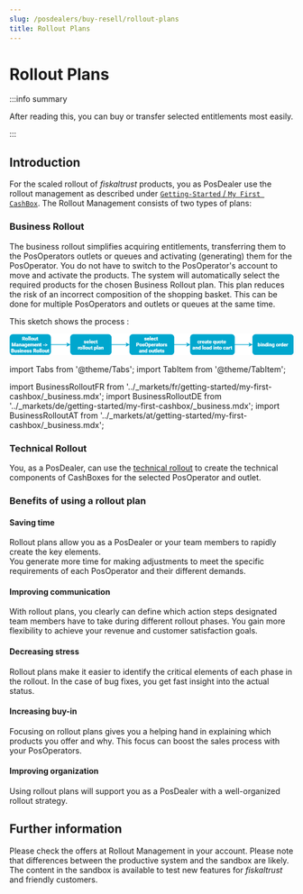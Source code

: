 ```yaml
---
slug: /posdealers/buy-resell/rollout-plans
title: Rollout Plans
---
```

# Rollout Plans

:::info summary

After reading this, you can buy or transfer selected entitlements most easily.

:::

## Introduction

For the scaled rollout of _fiskaltrust_ products, you as PosDealer use the rollout management as described under [`Getting-Started` / `My First CashBox`](../getting-started/my-first-cashbox.md). The Rollout Management consists of two types of plans:

### Business Rollout

The business rollout simplifies acquiring entitlements, transferring them to the PosOperators outlets or queues and activating (generating) them for the PosOperator. You do not have to switch to the PosOperator's account to move and activate the products. The system will automatically select the required products for the chosen Business Rollout plan. This plan reduces the risk of an incorrect composition of the shopping basket. This can be done for multiple PosOperators and outlets or queues at the same time.

This sketch shows the process :

![Rollout-management](./images/rollout-management.png)

import Tabs from '@theme/Tabs';
import TabItem from '@theme/TabItem';

import BusinessRolloutFR from '../_markets/fr/getting-started/my-first-cashbox/_business.mdx';
import BusinessRolloutDE from '../_markets/de/getting-started/my-first-cashbox/_business.mdx';
import BusinessRolloutAT from '../_markets/at/getting-started/my-first-cashbox/_business.mdx';

<Tabs groupId="market">

  <TabItem value="AT" label="Austria">
    <BusinessRolloutAT />
  </TabItem>

  <TabItem value="FR" label="France">
    <BusinessRolloutFR />
  </TabItem>

  <TabItem value="DE" label="Germany">
    <BusinessRolloutDE />
  </TabItem>

</Tabs>

### Technical Rollout

You, as a PosDealer,  can use the [technical rollout](../getting-started/my-first-cashbox.md#technical-rollout-creating-the-cashbox) to create the technical components of CashBoxes for the selected PosOperator and outlet. 

### Benefits of using a rollout plan

#### Saving time

Rollout plans allow you as a PosDealer or your team members to rapidly create the key elements.  
You generate more time for making adjustments to meet the specific requirements of each PosOperator and their different demands.

#### Improving communication

With rollout plans, you clearly can define which action steps designated team members have to take during different rollout phases.
You gain more flexibility to achieve your revenue and customer satisfaction goals.

#### Decreasing stress 

Rollout plans make it easier to identify the critical elements of each phase in the rollout.
In the case of bug fixes, you get fast insight into the actual status.

#### Increasing buy-in

Focusing on rollout plans gives you a helping hand in explaining which products you offer and why. 
This focus can boost the sales process with your PosOperators.

#### Improving organization 

Using rollout plans will support you as a PosDealer with a well-organized rollout strategy.

## Further information

Please check the offers at Rollout Management in your account.
Please note that differences between the productive system and the sandbox are likely.
The content in the sandbox is available to test new features for _fiskaltrust_ and friendly customers.